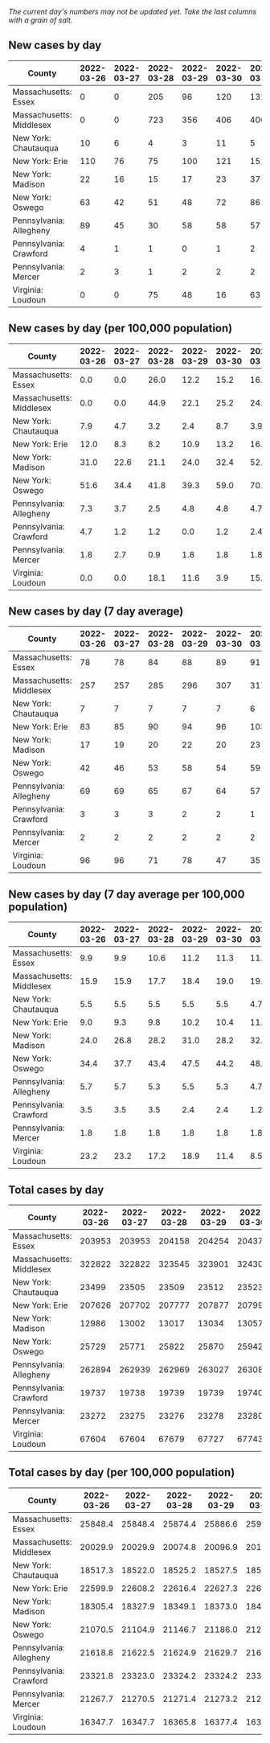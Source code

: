 _The current day's numbers may not be updated yet. Take the last columns with a grain of salt._
## New cases by day

| County | 2022-03-26 | 2022-03-27 | 2022-03-28 | 2022-03-29 | 2022-03-30 | 2022-03-31 | 2022-04-01 |
| --- | --- | --- | --- | --- | --- | --- | --- |
| Massachusetts: Essex | 0 | 0 | 205 | 96 | 120 | 131 | 111 |
| Massachusetts: Middlesex | 0 | 0 | 723 | 356 | 406 | 400 | 443 |
| New York: Chautauqua | 10 | 6 | 4 | 3 | 11 | 5 | 5 |
| New York: Erie | 110 | 76 | 75 | 100 | 121 | 151 | 148 |
| New York: Madison | 22 | 16 | 15 | 17 | 23 | 37 | 26 |
| New York: Oswego | 63 | 42 | 51 | 48 | 72 | 86 | 82 |
| Pennsylvania: Allegheny | 89 | 45 | 30 | 58 | 58 | 57 | 67 |
| Pennsylvania: Crawford | 4 | 1 | 1 | 0 | 1 | 2 | 3 |
| Pennsylvania: Mercer | 2 | 3 | 1 | 2 | 2 | 2 | 2 |
| Virginia: Loudoun | 0 | 0 | 75 | 48 | 16 | 63 | 60 |

## New cases by day (per 100,000 population)

| County | 2022-03-26 | 2022-03-27 | 2022-03-28 | 2022-03-29 | 2022-03-30 | 2022-03-31 | 2022-04-01 |
| --- | --- | --- | --- | --- | --- | --- | --- |
| Massachusetts: Essex | 0.0 | 0.0 | 26.0 | 12.2 | 15.2 | 16.6 | 14.1 |
| Massachusetts: Middlesex | 0.0 | 0.0 | 44.9 | 22.1 | 25.2 | 24.8 | 27.5 |
| New York: Chautauqua | 7.9 | 4.7 | 3.2 | 2.4 | 8.7 | 3.9 | 3.9 |
| New York: Erie | 12.0 | 8.3 | 8.2 | 10.9 | 13.2 | 16.4 | 16.1 |
| New York: Madison | 31.0 | 22.6 | 21.1 | 24.0 | 32.4 | 52.2 | 36.7 |
| New York: Oswego | 51.6 | 34.4 | 41.8 | 39.3 | 59.0 | 70.4 | 67.2 |
| Pennsylvania: Allegheny | 7.3 | 3.7 | 2.5 | 4.8 | 4.8 | 4.7 | 5.5 |
| Pennsylvania: Crawford | 4.7 | 1.2 | 1.2 | 0.0 | 1.2 | 2.4 | 3.5 |
| Pennsylvania: Mercer | 1.8 | 2.7 | 0.9 | 1.8 | 1.8 | 1.8 | 1.8 |
| Virginia: Loudoun | 0.0 | 0.0 | 18.1 | 11.6 | 3.9 | 15.2 | 14.5 |

## New cases by day (7 day average)

| County | 2022-03-26 | 2022-03-27 | 2022-03-28 | 2022-03-29 | 2022-03-30 | 2022-03-31 | 2022-04-01 |
| --- | --- | --- | --- | --- | --- | --- | --- |
| Massachusetts: Essex | 78 | 78 | 84 | 88 | 89 | 91 | 95 |
| Massachusetts: Middlesex | 257 | 257 | 285 | 296 | 307 | 317 | 333 |
| New York: Chautauqua | 7 | 7 | 7 | 7 | 7 | 6 | 6 |
| New York: Erie | 83 | 85 | 90 | 94 | 96 | 103 | 112 |
| New York: Madison | 17 | 19 | 20 | 22 | 20 | 23 | 22 |
| New York: Oswego | 42 | 46 | 53 | 58 | 54 | 59 | 63 |
| Pennsylvania: Allegheny | 69 | 69 | 65 | 67 | 64 | 57 | 58 |
| Pennsylvania: Crawford | 3 | 3 | 3 | 2 | 2 | 1 | 2 |
| Pennsylvania: Mercer | 2 | 2 | 2 | 2 | 2 | 2 | 2 |
| Virginia: Loudoun | 96 | 96 | 71 | 78 | 47 | 35 | 37 |

## New cases by day (7 day average per 100,000 population)

| County | 2022-03-26 | 2022-03-27 | 2022-03-28 | 2022-03-29 | 2022-03-30 | 2022-03-31 | 2022-04-01 |
| --- | --- | --- | --- | --- | --- | --- | --- |
| Massachusetts: Essex | 9.9 | 9.9 | 10.6 | 11.2 | 11.3 | 11.5 | 12.0 |
| Massachusetts: Middlesex | 15.9 | 15.9 | 17.7 | 18.4 | 19.0 | 19.7 | 20.7 |
| New York: Chautauqua | 5.5 | 5.5 | 5.5 | 5.5 | 5.5 | 4.7 | 4.7 |
| New York: Erie | 9.0 | 9.3 | 9.8 | 10.2 | 10.4 | 11.2 | 12.2 |
| New York: Madison | 24.0 | 26.8 | 28.2 | 31.0 | 28.2 | 32.4 | 31.0 |
| New York: Oswego | 34.4 | 37.7 | 43.4 | 47.5 | 44.2 | 48.3 | 51.6 |
| Pennsylvania: Allegheny | 5.7 | 5.7 | 5.3 | 5.5 | 5.3 | 4.7 | 4.8 |
| Pennsylvania: Crawford | 3.5 | 3.5 | 3.5 | 2.4 | 2.4 | 1.2 | 2.4 |
| Pennsylvania: Mercer | 1.8 | 1.8 | 1.8 | 1.8 | 1.8 | 1.8 | 1.8 |
| Virginia: Loudoun | 23.2 | 23.2 | 17.2 | 18.9 | 11.4 | 8.5 | 8.9 |

## Total cases by day

| County | 2022-03-26 | 2022-03-27 | 2022-03-28 | 2022-03-29 | 2022-03-30 | 2022-03-31 | 2022-04-01 |
| --- | --- | --- | --- | --- | --- | --- | --- |
| Massachusetts: Essex | 203953 | 203953 | 204158 | 204254 | 204374 | 204505 | 204616 |
| Massachusetts: Middlesex | 322822 | 322822 | 323545 | 323901 | 324307 | 324707 | 325150 |
| New York: Chautauqua | 23499 | 23505 | 23509 | 23512 | 23523 | 23528 | 23533 |
| New York: Erie | 207626 | 207702 | 207777 | 207877 | 207998 | 208149 | 208297 |
| New York: Madison | 12986 | 13002 | 13017 | 13034 | 13057 | 13094 | 13120 |
| New York: Oswego | 25729 | 25771 | 25822 | 25870 | 25942 | 26028 | 26110 |
| Pennsylvania: Allegheny | 262894 | 262939 | 262969 | 263027 | 263085 | 263142 | 263209 |
| Pennsylvania: Crawford | 19737 | 19738 | 19739 | 19739 | 19740 | 19742 | 19745 |
| Pennsylvania: Mercer | 23272 | 23275 | 23276 | 23278 | 23280 | 23282 | 23284 |
| Virginia: Loudoun | 67604 | 67604 | 67679 | 67727 | 67743 | 67806 | 67866 |

## Total cases by day (per 100,000 population)

| County | 2022-03-26 | 2022-03-27 | 2022-03-28 | 2022-03-29 | 2022-03-30 | 2022-03-31 | 2022-04-01 |
| --- | --- | --- | --- | --- | --- | --- | --- |
| Massachusetts: Essex | 25848.4 | 25848.4 | 25874.4 | 25886.6 | 25901.8 | 25918.4 | 25932.5 |
| Massachusetts: Middlesex | 20029.9 | 20029.9 | 20074.8 | 20096.9 | 20122.1 | 20146.9 | 20174.4 |
| New York: Chautauqua | 18517.3 | 18522.0 | 18525.2 | 18527.5 | 18536.2 | 18540.1 | 18544.1 |
| New York: Erie | 22599.9 | 22608.2 | 22616.4 | 22627.3 | 22640.4 | 22656.9 | 22673.0 |
| New York: Madison | 18305.4 | 18327.9 | 18349.1 | 18373.0 | 18405.4 | 18457.6 | 18494.2 |
| New York: Oswego | 21070.5 | 21104.9 | 21146.7 | 21186.0 | 21245.0 | 21315.4 | 21382.5 |
| Pennsylvania: Allegheny | 21618.8 | 21622.5 | 21624.9 | 21629.7 | 21634.5 | 21639.2 | 21644.7 |
| Pennsylvania: Crawford | 23321.8 | 23323.0 | 23324.2 | 23324.2 | 23325.3 | 23327.7 | 23331.2 |
| Pennsylvania: Mercer | 21267.7 | 21270.5 | 21271.4 | 21273.2 | 21275.0 | 21276.9 | 21278.7 |
| Virginia: Loudoun | 16347.7 | 16347.7 | 16365.8 | 16377.4 | 16381.3 | 16396.5 | 16411.0 |
